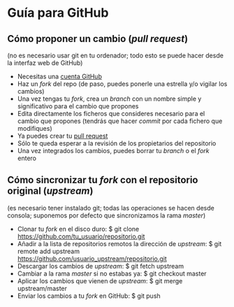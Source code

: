 # Guía para GitHub

## Cómo proponer un cambio (*pull request*)
(no es necesario usar git en tu ordenador; todo esto se puede hacer desde la interfaz web de GitHub)

* Necesitas una [cuenta GitHub](https://github.com/join)
* Haz un *fork* del repo (de paso, puedes ponerle una estrella y/o vigilar los cambios)
* Una vez tengas tu *fork*, crea un *branch* con un nombre simple y significativo para el cambio que propones
* Edita directamente los ficheros que consideres necesario para el cambio que propones (tendrás que hacer *commit* por cada fichero que modifiques)
* Ya puedes crear tu [pull request](https://help.github.com/articles/creating-a-pull-request/)
* Sólo te queda esperar a la revisión de los propietarios del repositorio
* Una vez integrados los cambios, puedes borrar tu *branch* o el *fork* entero

## Cómo sincronizar tu *fork* con el repositorio original (*upstream*)
(es necesario tener instalado git; todas las operaciones se hacen desde consola; suponemos por defecto que sincronizamos la rama *master*)

* Clonar tu *fork* en el disco duro: $ git clone https://github.com/tu_usuario/repositorio.git
* Añadir a la lista de repositorios remotos la dirección de *upstream*: $ git remote add upstream https://github.com/usuario_upstream/repositorio.git
* Descargar los cambios de *upstream*: $ git fetch upstream
* Cambiar a la rama *master* si no estabas ya: $ git checkout master
* Aplicar los cambios que vienen de *upstream*: $ git merge upstream/master
* Enviar los cambios a tu *fork* en GitHub: $ git push
